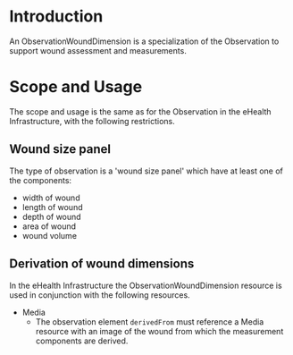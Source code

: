 # Introduction

An ObservationWoundDimension is a specialization of the Observation to support wound assessment and measurements. 

# Scope and Usage
The scope and usage is the same as for the Observation in the eHealth Infrastructure, with the following restrictions.

## Wound size panel
The type of observation is a 'wound size panel' which have at least one of the components:
* width of wound
* length of wound
* depth of wound
* area of wound
* wound volume

## Derivation of wound dimensions
In the eHealth Infrastructure the ObservationWoundDimension resource is used in conjunction with the following resources.

- Media
  - The observation element `derivedFrom` must reference a Media resource with an image of the wound from which the measurement components are derived.
 

